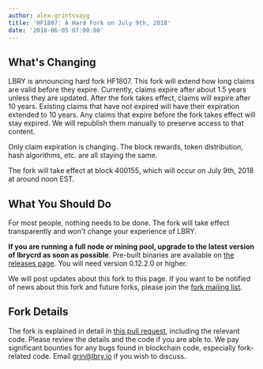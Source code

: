 ```yaml
---
author: alex-grintsvayg
title: 'HF1807: A Hard Fork on July 9th, 2018'
date: '2018-06-05 07:00:00'
---
```


## What's Changing

LBRY is announcing hard fork HF1807. This fork will extend how long claims are valid before they expire. 
Currently, claims expire after about 1.5 years unless they are updated. After the fork takes effect, claims will expire after 10 years.
Existing claims that have not expired will have their expiration extended to 10 years.
Any claims that expire before the fork takes effect will stay expired. We will republish them manually to preserve access to that content.

Only claim expiration is changing. The block rewards, token distribution, hash algorithms, etc. are all staying the same.

The fork will take effect at block 400155, which will occur on July 9th, 2018 at around noon EST.

## What You Should Do

For most people, nothing needs to be done. The fork will take effect transparently and won't change your experience of LBRY.

**If you are running a full node or mining pool, upgrade to the latest version of lbrycrd as soon as possible**.
Pre-built binaries are available on [the releases page](https://github.com/lbryio/lbrycrd/releases). You will need version 0.12.2.0 or higher.

We will post updates about this fork to this page. If you want to be notified of news about this fork and future forks, please join the [fork mailing list](/forklist).

## Fork Details

The fork is explained in detail in [this pull request](https://github.com/lbryio/lbrycrd/pull/137), including the relevant code.
Please review the details and the code if you are able to.
We pay significant bounties for any bugs found in blockchain code, especially fork-related code. Email grin@lbry.io if you wish to discuss. 
